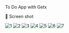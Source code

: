 To Do App with Getx

📸 Screen shot

![1](https://user-images.githubusercontent.com/77027841/220619572-c2097d9b-3fb0-4e90-a897-392f129a8627.jpeg)
![2](https://user-images.githubusercontent.com/77027841/220619588-ce3d52ab-b7b4-490a-a3ec-704702fcef5d.jpeg)
![3](https://user-images.githubusercontent.com/77027841/220619608-894a8b37-4a06-4202-8091-2171895dd73e.jpeg)
![4](https://user-images.githubusercontent.com/77027841/220619619-4d85826b-3fc0-4234-8f2a-521b225b3e0b.jpeg)
![5](https://user-images.githubusercontent.com/77027841/220619631-80be8689-c43b-4a2f-b08a-0bf91261faf8.jpeg)
![6](https://user-images.githubusercontent.com/77027841/220619635-0308375e-c6d2-4782-99da-5f12e0b04fea.jpeg)
![7](https://user-images.githubusercontent.com/77027841/220619641-9e40b172-66f0-4ac6-bfc1-c1e3a63776aa.jpeg)
